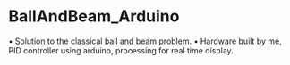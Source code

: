 # BallAndBeam_Arduino
• Solution to the classical ball and beam problem. 
• Hardware built by me, PID controller using arduino, processing for real time display.
